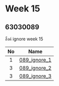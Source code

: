 # Week 15

## 63030089

ลิ้งค์ ignore week 15

| No | Name |
|:-:|:-----:|
|1|[089_ignore_1](https://github.com/SippakornLangwong/63030089-W15)
|3|[089_ignore_2](https://github.com/SippakornLangwong/63030089-W15-2)
|3|[089_ignore_3](https://github.com/SippakornLangwong/63030089-w15-3)
